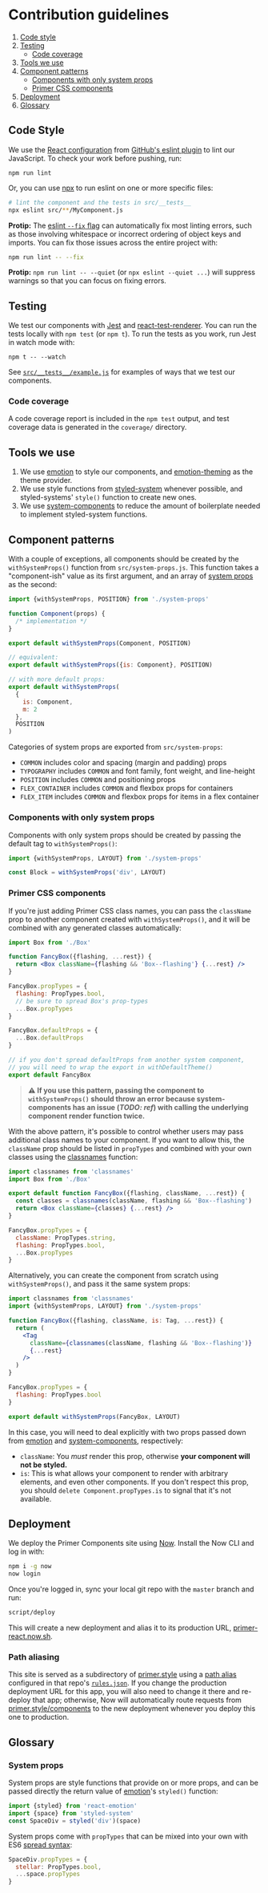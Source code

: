 # Contribution guidelines

1. [Code style](#code-style)
2. [Testing](#testing)
    * [Code coverage](#code-coverage)
3. [Tools we use](#tools-we-use)
4. [Component patterns](#component-patterns)
    * [Components with only system props](#components-with-only-system-props)
    * [Primer CSS components](#primer-css-components)
5. [Deployment](#deployment)
6. [Glossary](#glossary)

## Code Style

We use the [React configuration](https://github.com/github/eslint-plugin-github/blob/master/lib/configs/react.js) from [GitHub's eslint plugin](https://github.com/github/eslint-plugin-github) to lint our JavaScript. To check your work before pushing, run:

```
npm run lint
```

Or, you can use [npx] to run eslint on one or more specific files:


```sh
# lint the component and the tests in src/__tests__
npx eslint src/**/MyComponent.js
```

**Protip:** The [eslint `--fix` flag](https://eslint.org/docs/user-guide/command-line-interface#--fix) can automatically fix most linting errors, such as those involving whitespace or incorrect ordering of object keys and imports. You can fix those issues across the entire project with:

```sh
npm run lint -- --fix
```

**Protip:** `npm run lint -- --quiet` (or `npx eslint --quiet ...`) will suppress warnings so that you can focus on fixing errors.

## Testing

We test our components with [Jest](https://facebook.github.io/jest/) and [react-test-renderer](https://reactjs.org/docs/test-renderer.html). You can run the tests locally with `npm test` (or `npm t`). To run the tests as you work, run Jest in watch mode with:

```
npm t -- --watch
```

See [`src/__tests__/example.js`](src/__tests__/example.js) for examples of ways that we test our components.

### Code coverage

A code coverage report is included in the `npm test` output, and test coverage data is generated in the `coverage/` directory.

## Tools we use

1. We use [emotion] to style our components, and [emotion-theming] as the theme provider.
2. We use style functions from [styled-system] whenever possible, and styled-systems' `style()` function to create new ones.
3. We use [system-components] to reduce the amount of boilerplate needed to implement styled-system functions.

## Component patterns

With a couple of exceptions, all components should be created by the `withSystemProps()` function from `src/system-props.js`. This function takes a "component-ish" value as its first argument, and an array of [system props](#system-props) as the second:

```jsx
import {withSystemProps, POSITION} from './system-props'

function Component(props) { 
  /* implementation */
}

export default withSystemProps(Component, POSITION)

// equivalent:
export default withSystemProps({is: Component}, POSITION)

// with more default props:
export default withSystemProps(
  {
    is: Component,
    m: 2
  },
  POSITION
)
```

Categories of system props are exported from `src/system-props`:

* `COMMON` includes color and spacing (margin and padding) props
* `TYPOGRAPHY` includes `COMMON` and font family, font weight, and line-height
* `POSITION` includes `COMMON` and positioning props
* `FLEX_CONTAINER` includes `COMMON` and flexbox props for containers
* `FLEX_ITEM` includes `COMMON` and flexbox props for items in a flex container

### Components with only system props

Components with only system props should be created by passing the default tag to `withSystemProps()`:

```jsx
import {withSystemProps, LAYOUT} from './system-props'

const Block = withSystemProps('div', LAYOUT)
```

### Primer CSS components
If you're just adding Primer CSS class names, you can pass the `className` prop to another component created with `withSystemProps()`, and it will be combined with any generated classes automatically:

```jsx
import Box from './Box'

function FancyBox({flashing, ...rest}) {
  return <Box className={flashing && 'Box--flashing'} {...rest} />
}

FancyBox.propTypes = {
  flashing: PropTypes.bool,
  // be sure to spread Box's prop-types
  ...Box.propTypes
}

FancyBox.defaultProps = {
  ...Box.defaultProps
}

// if you don't spread defaultProps from another system component,
// you will need to wrap the export in withDefaultTheme()
export default FancyBox
```

> **⚠️ If you use this pattern, passing the component to `withSystemProps()` should throw an error because system-components has an issue (_TODO: ref_) with calling the underlying component render function twice.**

With the above pattern, it's possible to control whether users may pass additional class names to your component. If you want to allow this, the `className` prop should be listed in `propTypes` and combined with your own classes using the [classnames] function:

```jsx
import classnames from 'classnames'
import Box from './Box'

export default function FancyBox({flashing, className, ...rest}) {
  const classes = classnames(className, flashing && 'Box--flashing')
  return <Box className={classes} {...rest} />
}

FancyBox.propTypes = {
  className: PropTypes.string,
  flashing: PropTypes.bool,
  ...Box.propTypes
}
```

Alternatively, you can create the component from scratch using `withSystemProps()`, and pass it the same system props:

```jsx
import classnames from 'classnames'
import {withSystemProps, LAYOUT} from './system-props'

function FancyBox({flashing, className, is: Tag, ...rest}) {
  return (
    <Tag
      className={classnames(className, flashing && 'Box--flashing')}
      {...rest}
    />
  )
}

FancyBox.propTypes = {
  flashing: PropTypes.bool
}

export default withSystemProps(FancyBox, LAYOUT)
```

In this case, you will need to deal explicitly with two props passed down from [emotion] and [system-components], respectively:

  * `className`: You _must_ render this prop, otherwise **your component will not be styled.**
  * `is`: This is what allows your component to render with arbitrary elements, and even other components. If you don't respect this prop, you should `delete Component.propTypes.is` to signal that it's not available.

## Deployment
We deploy the Primer Components site using [Now]. Install the Now CLI and log in with:

```sh
npm i -g now
now login
```

Once you're logged in, sync your local git repo with the `master` branch and run:

```sh
script/deploy
```

This will create a new deployment and alias it to its production URL, [primer-react.now.sh](https://primer-react.now.sh).

### Path aliasing
This site is served as a subdirectory of [primer.style] using a [path alias](https://zeit.co/docs/features/path-aliases) configured in that repo's [`rules.json`](https://github.com/primer/primer.style/tree/master/rules.json). If you change the production deployment URL for this app, you will also need to change it there and re-deploy that app; otherwise, Now will automatically route requests from [primer.style/components](https://primer.style/components/) to the new deployment whenever you deploy this one to production.


## Glossary

### System props
System props are style functions that provide on or more props, and can be passed directly the return value of [emotion]'s `styled()` function:

```jsx
import {styled} from 'react-emotion'
import {space} from 'styled-system'
const SpaceDiv = styled('div')(space)
```

System props come with `propTypes` that can be mixed into your own with ES6 [spread syntax]:

```jsx
SpaceDiv.propTypes = {
  stellar: PropTypes.bool,
  ...space.propTypes
}
```

[classnames]: https://www.npmjs.com/package/classnames
[emotion]: https://emotion.sh/
[emotion-theming]: https://github.com/emotion-js/emotion/tree/master/packages/emotion-theming
[spread syntax]: https://developer.mozilla.org/en-US/docs/Web/JavaScript/Reference/Operators/Spread_syntax
[styled-system]: https://jxnblk.com/styled-system/getting-started
[system-components]: https://jxnblk.com/styled-system/system-components
[table]: https://jxnblk.com/styled-system/table
[npx]: https://www.npmjs.com/package/npx
[Now]: https://zeit.co/now
[primer.style]: https://primer.style
